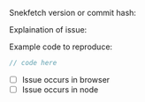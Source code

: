 Snekfetch version or commit hash:


Explaination of issue:


Example code to reproduce:
```js
// code here
```


- [ ] Issue occurs in browser
- [ ] Issue occurs in node

